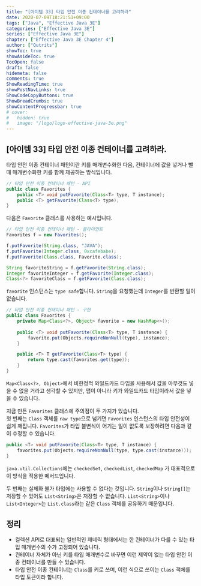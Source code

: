 ```yaml
---
title: "[아이템 33] 타입 안전 이종 컨테이너를 고려하라"
date: 2020-07-09T18:21:51+09:00
tags: ["Java", "Effective Java 3E"]
categories: ["Effective Java 3E"]
series: ["Effective Java 3E"]
chapter: ["Effective Java 3E Chapter 4"]
author: ["Qutrits"]
showToc: true
showAsideToc: true
TocOpen: false
draft: false
hidemeta: false
comments: true
ShowReadingTime: true
showPostNavLinks: true
ShowCodeCopyButtons: true
ShowBreadCrumbs: true
showContentProgressbar: true
# cover:
#   hidden: true
#   image: "/logo/logo-effective-java-3e.png"
---
```

## [아이템 33] 타입 안전 이종 컨테이너를 고려하라.

타입 안전 이종 컨테이너 패턴이란 키를 매개변수화한 다음, 컨테이너에 값을 넣거나 뺄 때 매개변수화한 키를 함께 제공하는 방식입니다.

``` java
// 타입 안전 이종 컨테이너 패턴 - API
public class Favorites {
    public <T> void putFavorite(Class<T> type, T instance);
    public <T> getFavorite(Class<T> type);
}
```

다음은 `Favorite` 클래스를 사용하는 예시입니다.

``` java
// 타입 안전 이종 컨태이너 패턴 - 클라이언트
Favorites f = new Favorites();

f.putFavorite(String.class, "JAVA");
f.putFavorite(Integer.class, 0xcafebabe);
f.putFavorite(Class.class, Favorite.class);

String favoriteString = f.getFavorite(String.class);
Integer favoriteInteger = f.getFavorite(Integer.class);
Class<?> favoriteClass = f.getFavorite(Class.class);
```

`favorite` 인스턴스는 `type safe`합니다. `String`을 요청했는데 `Integer`를 반환할 일이 없습니다.

``` java
// 타입 안전 이종 컨태이너 패턴 - 구현
public class Favorites {
    private Map<Class<?>, Object> favorite = new HashMap<>();
    
    public <T> void putFavorite(Class<T> type, T instance) {
        favorite.put(Objects.requireNonNull(type), instance);
    }

    public <T> T getFavorite(Class<T> type) {
        return type.cast(favorites.get(type));
    }
}

```
`Map<Class<?>, Object>`에서 비한정적 와일드카드 타입을 사용해서 값을 아무것도 넣을 수 없을 거라고 생각할 수 있지만, 맵이 아니라 키가 와일드카드 타입이라서 값을 넣을 수 있습니다.
   
지금 만든 `Favorites` 클래스에 주의점이 두 가지가 있습니다.   
첫 번째는 `Class` 객체를 `raw type`으로 넘기면 `Favorites` 인스턴스의 타입 안전성이 쉽게 깨집니다. `Favorites`가 타입 불변식이 어기는 일이 없도록 보장하려면 다음과 같이 수정할 수 있습니다.

``` java
public <T> void putFavorite(Class<T> type, T instance) {
    favorites.put(Objects.requireNonNull(type, type.cast(instance)));
}
```
`java.util.Collections`에는 `checkedSet`, `checkedList`, `checkedMap` 가 대표적으로 이 방식을 적용한 메서드입니다.

두 번째는 실체화 불가 타입에는 사용할 수 없다는 것입니다. `String`이나 `String[]`는 저장할 수 있어도 `List<String>`은 저장할 수 없습니다. `List<String>`이나 `List<Integer>`는 `List.class`라는 같은 `Class` 객체를 공유하기 때문입니다.
## 정리
- 컬렉션 API로 대표되는 일반적인 제네릭 형태에서는 한 컨테이너가 다룰 수 있는 타입 매개변수의 수가 고정되어 있습니다.
- 컨테이너 자체가 아닌 키를 타입 매개변수로 바꾸면 이런 제약이 없는 타입 안전 이종 컨테이너를 만들 수 있습니다.
- 타입 안전 이종 컨테이너는 `Class`를 키로 쓰며, 이런 식으로 쓰이는 `Class` 객체를 타입 토큰이라 합니다.